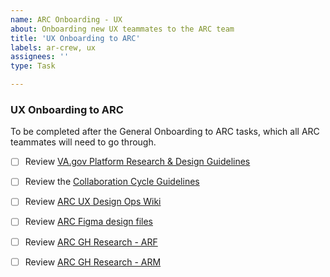 ```yaml
---
name: ARC Onboarding - UX
about: Onboarding new UX teammates to the ARC team
title: 'UX Onboarding to ARC'
labels: ar-crew, ux
assignees: ''
type: Task

---
```

### UX Onboarding to ARC

To be completed after the General Onboarding to ARC tasks, which all ARC teammates will need to go through.

- [ ] Review [VA.gov Platform Research & Design Guidelines](https://depo-platform-documentation.scrollhelp.site/research-design/)

- [ ] Review the [Collaboration Cycle Guidelines](https://depo-platform-documentation.scrollhelp.site/research-design/#Researchanddesign-PlatformCollaborationCycle)

- [ ] Review [ARC UX Design Ops Wiki](https://github.com/department-of-veterans-affairs/accredited-representative-crew/wiki/ARC-UX-Design-Ops)

- [ ] Review [ARC Figma design files](https://www.figma.com/files/1499394822283304153/project/176208173)

- [ ] Review [ARC GH Research - ARF](https://github.com/department-of-veterans-affairs/va.gov-team/tree/master/products/accredited-representative-facing/research)

- [ ] Review [ARC GH Research - ARM](https://github.com/department-of-veterans-affairs/va.gov-team/tree/master/products/accredited-representation-management/research)

